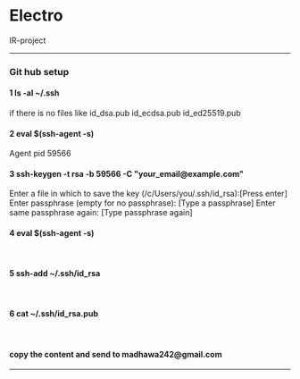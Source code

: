 # Electro
IR-project

<hr>
<h3><b>Git hub setup</b></h3>
  
  <h4>1 ls -al ~/.ssh</h4>
    if there is no files like id_dsa.pub
                              id_ecdsa.pub
                              id_ed25519.pub
                              <br>
  <h4>2 eval $(ssh-agent -s)</h4>
      Agent pid 59566
       <br>
  <h4>3 ssh-keygen -t rsa -b 59566 -C "your_email@example.com"</h4>
      Enter a file in which to save the key (/c/Users/you/.ssh/id_rsa):[Press enter]
      Enter passphrase (empty for no passphrase): [Type a passphrase]
      Enter same passphrase again: [Type passphrase again]
  <br>
  <h4>4 eval $(ssh-agent -s)</h4>
   <br>
  <h4>5 ssh-add ~/.ssh/id_rsa</h4>
   <br>
  <h4>6 cat ~/.ssh/id_rsa.pub</h4>
   <br>
  <h4>copy the content and send to madhawa242@gmail.com </h4>
<hr>

